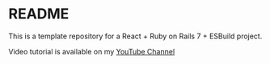 # README

This is a template repository for a React + Ruby on Rails 7 + ESBuild project.

Video tutorial is available on my [YouTube Channel](https://youtu.be/yoLJXjEV2nM)
